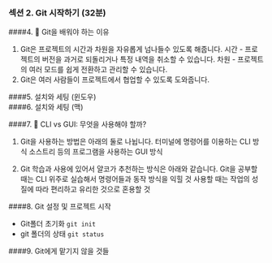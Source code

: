 ### 섹션 2. Git 시작하기 (32분)
####4. 🐰 Git을 배워야 하는 이유  

1) Git은 프로젝트의 시간과 차원을 자유롭게 넘나들수 있도록 해줍니다.
시간 - 프로젝트의 버전을 과거로 되돌리거나 특정 내역을 취소할 수 있습니다.
차원 - 프로젝트의 여러 모드를 쉽게 전환하고 관리할 수 있습니다.
2) Git은 여러 사람들이 프로젝트에서 협업할 수 있도록 도와줍니다.


####5. 설치와 세팅 (윈도우)  
####6. 설치와 세팅 (맥)  

####7. 🐰 CLI vs GUI: 무엇을 사용해야 할까?  
1) Git을 사용하는 방법은 아래의 둘로 나뉩니다.
터미널에 명령어를 이용하는 CLI 방식
소스트리 등의 프로그램을 사용하는 GUI 방식

2) Git 학습과 사용에 있어서 얄코가 추천하는 방식은 아래와 같습니다.
Git을 공부할 때는 CLI 위주로 실습해서 명령어들과 동작 방식을 익힐 것
사용할 때는 작업의 성질에 따라 편리하고 유리한 것으로 혼용할 것

####8. Git 설정 및 프로젝트 시작  
- Git폴더 초기화
`git init`
- git 폴더의 상태
`git status`

####9. Git에게 맡기지 않을 것들  